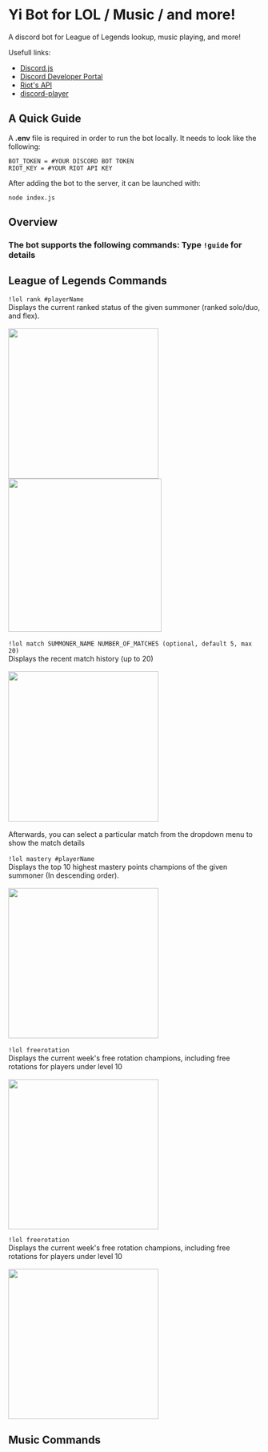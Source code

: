 # Yi Bot for LOL / Music / and more!
A discord bot for League of Legends lookup, music playing, and more!

Usefull links:
 - [Discord.js](https://discord.js.org/#/) <br/>
 - [Discord Developer Portal](https://discord.com/developers/docs/intro) <br/>
 - [Riot's API](https://developer.riotgames.com) <br/>
 - [discord-player](https://discord-player.js.org/) <br/>

## A Quick Guide
A **.env** file is required in order to run the bot locally. It needs to look like the following:
```
BOT_TOKEN = #YOUR DISCORD BOT TOKEN
RIOT_KEY = #YOUR RIOT API KEY
```
After adding the bot to the server, it can be launched with:
```
node index.js
```

## Overview
### The bot supports the following commands: Type ```!guide``` for details<br/>
## League of Legends Commands
``` !lol rank #playerName ``` <br/>
Displays the current ranked status of the given summoner (ranked solo/duo, and flex). <br/><br/>
<img src="https://github.com/StevenWu2001/Discord-Bot-for-LOL/blob/main/img/demo/showRank1.png" width = "300">
<img src="https://github.com/StevenWu2001/Discord-Bot-for-LOL/blob/main/img/demo/showRank2.png" width = "306"> <br/><br/>
``` !lol match SUMMONER_NAME NUMBER_OF_MATCHES (optional, default 5, max 20) ``` <br/>
Displays the recent match history (up to 20) <br/><br/>
<img src="https://github.com/StevenWu2001/Yi-Bot/blob/main/img/demo/match1.png" width = "300"> <br/><br/>
Afterwards, you can select a particular match from the dropdown menu to show the match details <br/><br/>
``` !lol mastery #playerName ``` <br/>
Displays the top 10 highest mastery points champions of the given summoner (In descending order). <br/><br/>
<img src="https://github.com/StevenWu2001/Discord-Bot-for-LOL/blob/main/img/demo/mastery1.png" width = "300"> <br/><br/>
``` !lol freerotation ``` <br/>
Displays the current week's free rotation champions, including free rotations for players under level 10 <br/><br/>
<img src="https://github.com/StevenWu2001/Discord-Bot-for-LOL/blob/main/img/demo/freerotation1.png" width = "300">

``` !lol freerotation ``` <br/>
Displays the current week's free rotation champions, including free rotations for players under level 10 <br/><br/>
<img src="https://github.com/StevenWu2001/Discord-Bot-for-LOL/blob/main/img/demo/freerotation1.png" width = "300">

## Music Commands

